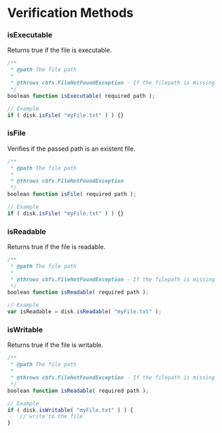 # Verification Methods

### isExecutable

Returns true if the file is executable.

```javascript
/**
 * @path The file path
 *
 * @throws cbfs.FileNotFoundException - If the filepath is missing
 */
boolean function isExecutable( required path );

// Example
if ( disk.isFile( "myFile.txt" ) ) {}
```

### isFile

Verifies if the passed path is an existent file.

```javascript
/**
 * @path The file path
 *
 * @throws cbfs.FileNotFoundException
 */
boolean function isFile( required path );

// Example
if ( disk.isFile( "myFile.txt" ) ) {}
```

### isReadable

Returns true if the file is readable.

```javascript
/**
 * @path The file path
 *
 * @throws cbfs.FileNotFoundException - If the filepath is missing
 */
boolean function isReadable( required path );

// Example
var isReadable = disk.isReadable( "myFile.txt" );
```

### isWritable

Returns true if the file is writable.

```javascript
/**
 * @path The file path
 *
 * @throws cbfs.FileNotFoundException - If the filepath is missing
 */
boolean function isReadable( required path );

// Example
if ( disk.isWritable( "myFile.txt" ) ) {
    // write to the file
}
```

